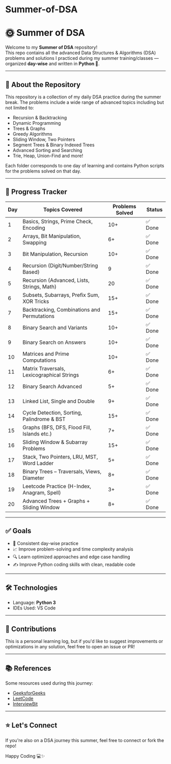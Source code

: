 # Summer-of-DSA
# 🌞 Summer of DSA

Welcome to my **Summer of DSA** repository!  
This repo contains all the advanced Data Structures & Algorithms (DSA) problems and solutions I practiced during my summer training/classes — organized **day-wise** and written in **Python 🐍**.

---

## 📌 About the Repository

This repository is a collection of my daily DSA practice during the summer break. The problems include a wide range of advanced topics including but not limited to:

- Recursion & Backtracking
- Dynamic Programming
- Trees & Graphs
- Greedy Algorithms
- Sliding Window, Two Pointers
- Segment Trees & Binary Indexed Trees
- Advanced Sorting and Searching
- Trie, Heap, Union-Find and more!

Each folder corresponds to one day of learning and contains Python scripts for the problems solved on that day.

---

## 🧾 Progress Tracker

| Day | Topics Covered                              | Problems Solved | Status |
| --- | ------------------------------------------- | --------------- | ------ |
| 1   | Basics, Strings, Prime Check, Encoding      | 10+             | ✅ Done |
| 2   | Arrays, Bit Manipulation, Swapping          | 6+              | ✅ Done |
| 3   | Bit Manipulation, Recursion                 | 10+             | ✅ Done |
| 4   | Recursion (Digit/Number/String Based)       | 9               | ✅ Done |
| 5   | Recursion (Advanced, Lists, Strings, Math)  | 20              | ✅ Done |
| 6   | Subsets, Subarrays, Prefix Sum, XOR Tricks  | 15+             | ✅ Done |
| 7   | Backtracking, Combinations and Permutations | 15+             | ✅ Done |
| 8   | Binary Search and Variants                  | 10+             | ✅ Done |
| 9   | Binary Search on Answers                    | 10+             | ✅ Done |
| 10  | Matrices and Prime Computations             | 10+             | ✅ Done |
| 11  | Matrix Traversals, Lexicographical Strings  | 6+              | ✅ Done |
| 12  | Binary Search Advanced                      | 5+              | ✅ Done |
| 13  | Linked List, Single and Double              | 9+              | ✅ Done |
| 14	| Cycle Detection, Sorting, Palindrome & BST	| 15+	            | ✅ Done |
| 15  | Graphs (BFS, DFS, Flood Fill, Islands etc.) | 7+              | ✅ Done |
| 16  | Sliding Window & Subarray Problems          | 15+             | ✅ Done |
| 17  | Stack, Two Pointers, LRU, MST, Word Ladder  | 5+              | ✅ Done |
| 18  | Binary Trees – Traversals, Views, Diameter  | 8+              | ✅ Done |
| 19  | Leetcode Practice (H-Index, Anagram, Spell) | 3+              | ✅ Done |
| 20  | Advanced Trees + Graphs +  Sliding Window   | 8+              | ✅ Done |

---

## ✅ Goals

- 📅 Consistent day-wise practice  
- 📈 Improve problem-solving and time complexity analysis  
- 🔍 Learn optimized approaches and edge case handling  
- ✍️ Improve Python coding skills with clean, readable code  

---

## 🛠️ Technologies

- Language: **Python 3**
- IDEs Used: VS Code 

---

## 🤝 Contributions

This is a personal learning log, but if you'd like to suggest improvements or optimizations in any solution, feel free to open an issue or PR!

---

## 📚 References

Some resources used during this journey:

- [GeeksforGeeks](https://www.geeksforgeeks.org/)
- [LeetCode](https://leetcode.com/)
- [InterviewBit](https://www.interviewbit.com/)
  


---

## ⭐️ Let's Connect

If you're also on a DSA journey this summer, feel free to connect or fork the repo!

Happy Coding 💻✨
